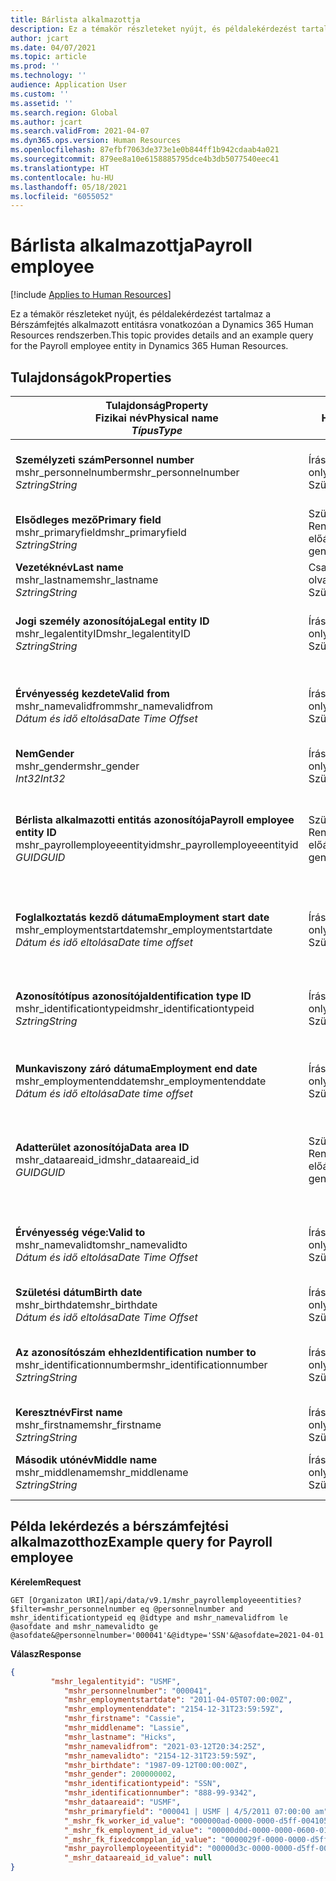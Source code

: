 ```yaml
---
title: Bárlista alkalmazottja
description: Ez a témakör részleteket nyújt, és példalekérdezést tartalmaz a Bérszámfejtés alkalmazott entitásra vonatkozóan a Dynamics 365 Human Resources rendszerben.
author: jcart
ms.date: 04/07/2021
ms.topic: article
ms.prod: ''
ms.technology: ''
audience: Application User
ms.custom: ''
ms.assetid: ''
ms.search.region: Global
ms.author: jcart
ms.search.validFrom: 2021-04-07
ms.dyn365.ops.version: Human Resources
ms.openlocfilehash: 87efbf7063de373e1e0b844ff1b942cdaab4a021
ms.sourcegitcommit: 879ee8a10e6158885795dce4b3db5077540eec41
ms.translationtype: HT
ms.contentlocale: hu-HU
ms.lasthandoff: 05/18/2021
ms.locfileid: "6055052"
---
```

# <a name="payroll-employee"></a><span data-ttu-id="d6032-103">Bárlista alkalmazottja</span><span class="sxs-lookup"><span data-stu-id="d6032-103">Payroll employee</span></span>

[!include [Applies to Human Resources](../includes/applies-to-hr.md)]

<span data-ttu-id="d6032-104">Ez a témakör részleteket nyújt, és példalekérdezést tartalmaz a Bérszámfejtés alkalmazott entitásra vonatkozóan a Dynamics 365 Human Resources rendszerben.</span><span class="sxs-lookup"><span data-stu-id="d6032-104">This topic provides details and an example query for the Payroll employee entity in Dynamics 365 Human Resources.</span></span>

## <a name="properties"></a><span data-ttu-id="d6032-105">Tulajdonságok</span><span class="sxs-lookup"><span data-stu-id="d6032-105">Properties</span></span>

| <span data-ttu-id="d6032-106">Tulajdonság</span><span class="sxs-lookup"><span data-stu-id="d6032-106">Property</span></span><br><span data-ttu-id="d6032-107">**Fizikai név**</span><span class="sxs-lookup"><span data-stu-id="d6032-107">**Physical name**</span></span><br><span data-ttu-id="d6032-108">**_Típus_**</span><span class="sxs-lookup"><span data-stu-id="d6032-108">**_Type_**</span></span> | <span data-ttu-id="d6032-109">Használat</span><span class="sxs-lookup"><span data-stu-id="d6032-109">Use</span></span> | <span data-ttu-id="d6032-110">Leírás</span><span class="sxs-lookup"><span data-stu-id="d6032-110">Description</span></span> |
| --- | --- | --- |
| <span data-ttu-id="d6032-111">**Személyzeti szám**</span><span class="sxs-lookup"><span data-stu-id="d6032-111">**Personnel number**</span></span><br><span data-ttu-id="d6032-112">mshr_personnelnumber</span><span class="sxs-lookup"><span data-stu-id="d6032-112">mshr_personnelnumber</span></span><br><span data-ttu-id="d6032-113">*Sztring*</span><span class="sxs-lookup"><span data-stu-id="d6032-113">*String*</span></span> | <span data-ttu-id="d6032-114">Írásvédett</span><span class="sxs-lookup"><span data-stu-id="d6032-114">Read-only</span></span><br><span data-ttu-id="d6032-115">Szükséges</span><span class="sxs-lookup"><span data-stu-id="d6032-115">Required</span></span> | <span data-ttu-id="d6032-116">Az alkalmazott egyedi személyzeti száma.</span><span class="sxs-lookup"><span data-stu-id="d6032-116">The employee's unique personnel number.</span></span> |
| <span data-ttu-id="d6032-117">**Elsődleges mező**</span><span class="sxs-lookup"><span data-stu-id="d6032-117">**Primary field**</span></span><br><span data-ttu-id="d6032-118">mshr_primaryfield</span><span class="sxs-lookup"><span data-stu-id="d6032-118">mshr_primaryfield</span></span><br><span data-ttu-id="d6032-119">*Sztring*</span><span class="sxs-lookup"><span data-stu-id="d6032-119">*String*</span></span> | <span data-ttu-id="d6032-120">Szükséges</span><span class="sxs-lookup"><span data-stu-id="d6032-120">Required</span></span><br><span data-ttu-id="d6032-121">Rendszer által előállított</span><span class="sxs-lookup"><span data-stu-id="d6032-121">System generated</span></span> |  |
| <span data-ttu-id="d6032-122">**Vezetéknév**</span><span class="sxs-lookup"><span data-stu-id="d6032-122">**Last name**</span></span><br><span data-ttu-id="d6032-123">mshr_lastname</span><span class="sxs-lookup"><span data-stu-id="d6032-123">mshr_lastname</span></span><br><span data-ttu-id="d6032-124">*Sztring*</span><span class="sxs-lookup"><span data-stu-id="d6032-124">*String*</span></span> | <span data-ttu-id="d6032-125">Csak olvasható</span><span class="sxs-lookup"><span data-stu-id="d6032-125">Read only</span></span><br><span data-ttu-id="d6032-126">Szükséges</span><span class="sxs-lookup"><span data-stu-id="d6032-126">Required</span></span> | <span data-ttu-id="d6032-127">Alkalmazott vezetékneve.</span><span class="sxs-lookup"><span data-stu-id="d6032-127">Employee last name.</span></span> |
| <span data-ttu-id="d6032-128">**Jogi személy azonosítója**</span><span class="sxs-lookup"><span data-stu-id="d6032-128">**Legal entity ID**</span></span><br><span data-ttu-id="d6032-129">mshr_legalentityID</span><span class="sxs-lookup"><span data-stu-id="d6032-129">mshr_legalentityID</span></span><br><span data-ttu-id="d6032-130">*Sztring*</span><span class="sxs-lookup"><span data-stu-id="d6032-130">*String*</span></span> | <span data-ttu-id="d6032-131">Írásvédett</span><span class="sxs-lookup"><span data-stu-id="d6032-131">Read-only</span></span><br><span data-ttu-id="d6032-132">Szükséges</span><span class="sxs-lookup"><span data-stu-id="d6032-132">Required</span></span> | <span data-ttu-id="d6032-133">Megadja a jogi személyt (vállalatot).</span><span class="sxs-lookup"><span data-stu-id="d6032-133">Specifies the legal entity (company).</span></span> |
| <span data-ttu-id="d6032-134">**Érvényesség kezdete**</span><span class="sxs-lookup"><span data-stu-id="d6032-134">**Valid from**</span></span><br><span data-ttu-id="d6032-135">mshr_namevalidfrom</span><span class="sxs-lookup"><span data-stu-id="d6032-135">mshr_namevalidfrom</span></span><br><span data-ttu-id="d6032-136">*Dátum és idő eltolása*</span><span class="sxs-lookup"><span data-stu-id="d6032-136">*Date Time Offset*</span></span> | <span data-ttu-id="d6032-137">Írásvédett</span><span class="sxs-lookup"><span data-stu-id="d6032-137">Read-only</span></span> <br><span data-ttu-id="d6032-138">Szükséges</span><span class="sxs-lookup"><span data-stu-id="d6032-138">Required</span></span> | <span data-ttu-id="d6032-139">Az a dátum, amelytől az alkalmazotti információ érvényes.</span><span class="sxs-lookup"><span data-stu-id="d6032-139">Date the employee information is valid from.</span></span>  |
| <span data-ttu-id="d6032-140">**Nem**</span><span class="sxs-lookup"><span data-stu-id="d6032-140">**Gender**</span></span><br><span data-ttu-id="d6032-141">mshr_gender</span><span class="sxs-lookup"><span data-stu-id="d6032-141">mshr_gender</span></span><br><span data-ttu-id="d6032-142">*Int32*</span><span class="sxs-lookup"><span data-stu-id="d6032-142">*Int32*</span></span> | <span data-ttu-id="d6032-143">Írásvédett</span><span class="sxs-lookup"><span data-stu-id="d6032-143">Read-only</span></span><br><span data-ttu-id="d6032-144">Szükséges</span><span class="sxs-lookup"><span data-stu-id="d6032-144">Required</span></span> | <span data-ttu-id="d6032-145">Az alkalmazott neme.</span><span class="sxs-lookup"><span data-stu-id="d6032-145">The employee's gender.</span></span> |
| <span data-ttu-id="d6032-146">**Bérlista alkalmazotti entitás azonosítója**</span><span class="sxs-lookup"><span data-stu-id="d6032-146">**Payroll employee entity ID**</span></span><br><span data-ttu-id="d6032-147">mshr_payrollemployeeentityid</span><span class="sxs-lookup"><span data-stu-id="d6032-147">mshr_payrollemployeeentityid</span></span><br><span data-ttu-id="d6032-148">*GUID*</span><span class="sxs-lookup"><span data-stu-id="d6032-148">*GUID*</span></span> | <span data-ttu-id="d6032-149">Szükséges</span><span class="sxs-lookup"><span data-stu-id="d6032-149">Required</span></span><br><span data-ttu-id="d6032-150">Rendszer által előállított</span><span class="sxs-lookup"><span data-stu-id="d6032-150">System generated</span></span> | <span data-ttu-id="d6032-151">Az alkalmazott egyedi azonosítására szolgáló, rendszer által generált GUID-értéke.</span><span class="sxs-lookup"><span data-stu-id="d6032-151">A system-generated GUID value to uniquely identify the employee.</span></span> |
| <span data-ttu-id="d6032-152">**Foglalkoztatás kezdő dátuma**</span><span class="sxs-lookup"><span data-stu-id="d6032-152">**Employment start date**</span></span><br><span data-ttu-id="d6032-153">mshr_employmentstartdate</span><span class="sxs-lookup"><span data-stu-id="d6032-153">mshr_employmentstartdate</span></span><br><span data-ttu-id="d6032-154">*Dátum és idő eltolása*</span><span class="sxs-lookup"><span data-stu-id="d6032-154">*Date time offset*</span></span> | <span data-ttu-id="d6032-155">Írásvédett</span><span class="sxs-lookup"><span data-stu-id="d6032-155">Read-only</span></span><br><span data-ttu-id="d6032-156">Szükséges</span><span class="sxs-lookup"><span data-stu-id="d6032-156">Required</span></span> | <span data-ttu-id="d6032-157">Az alkalmazott foglalkoztatásának kezdő dátuma.</span><span class="sxs-lookup"><span data-stu-id="d6032-157">The start date of the employee's employment.</span></span> |
| <span data-ttu-id="d6032-158">**Azonosítótípus azonosítója**</span><span class="sxs-lookup"><span data-stu-id="d6032-158">**Identification type ID**</span></span><br><span data-ttu-id="d6032-159">mshr_identificationtypeid</span><span class="sxs-lookup"><span data-stu-id="d6032-159">mshr_identificationtypeid</span></span><br><span data-ttu-id="d6032-160">*Sztring*</span><span class="sxs-lookup"><span data-stu-id="d6032-160">*String*</span></span> |<span data-ttu-id="d6032-161">Írásvédett</span><span class="sxs-lookup"><span data-stu-id="d6032-161">Read-only</span></span><br><span data-ttu-id="d6032-162">Szükséges</span><span class="sxs-lookup"><span data-stu-id="d6032-162">Required</span></span> | <span data-ttu-id="d6032-163">Az alkalmazotthoz meghatározott azonosító típus.</span><span class="sxs-lookup"><span data-stu-id="d6032-163">The identification type defined for the employee.</span></span> |
| <span data-ttu-id="d6032-164">**Munkaviszony záró dátuma**</span><span class="sxs-lookup"><span data-stu-id="d6032-164">**Employment end date**</span></span><br><span data-ttu-id="d6032-165">mshr_employmentenddate</span><span class="sxs-lookup"><span data-stu-id="d6032-165">mshr_employmentenddate</span></span><br><span data-ttu-id="d6032-166">*Dátum és idő eltolása*</span><span class="sxs-lookup"><span data-stu-id="d6032-166">*Date time offset*</span></span> | <span data-ttu-id="d6032-167">Írásvédett</span><span class="sxs-lookup"><span data-stu-id="d6032-167">Read-only</span></span><br><span data-ttu-id="d6032-168">Szükséges</span><span class="sxs-lookup"><span data-stu-id="d6032-168">Required</span></span> |<span data-ttu-id="d6032-169">Az alkalmazott foglalkoztatásának vége.</span><span class="sxs-lookup"><span data-stu-id="d6032-169">The end of the employee's employment.</span></span>  |
| <span data-ttu-id="d6032-170">**Adatterület azonosítója**</span><span class="sxs-lookup"><span data-stu-id="d6032-170">**Data area ID**</span></span><br><span data-ttu-id="d6032-171">mshr_dataareaid_id</span><span class="sxs-lookup"><span data-stu-id="d6032-171">mshr_dataareaid_id</span></span><br><span data-ttu-id="d6032-172">*GUID*</span><span class="sxs-lookup"><span data-stu-id="d6032-172">*GUID*</span></span> | <span data-ttu-id="d6032-173">Szükséges</span><span class="sxs-lookup"><span data-stu-id="d6032-173">Required</span></span> <br><span data-ttu-id="d6032-174">Rendszer által előállított</span><span class="sxs-lookup"><span data-stu-id="d6032-174">System generated</span></span> | <span data-ttu-id="d6032-175">A jogi személyt (vállalatot) azonosító, rendszer által generált GUID-érték.</span><span class="sxs-lookup"><span data-stu-id="d6032-175">System-generated GUID value identifying the legal entity (company).</span></span> |
| <span data-ttu-id="d6032-176">**Érvényesség vége:**</span><span class="sxs-lookup"><span data-stu-id="d6032-176">**Valid to**</span></span><br><span data-ttu-id="d6032-177">mshr_namevalidto</span><span class="sxs-lookup"><span data-stu-id="d6032-177">mshr_namevalidto</span></span><br><span data-ttu-id="d6032-178">*Dátum és idő eltolása*</span><span class="sxs-lookup"><span data-stu-id="d6032-178">*Date Time Offset*</span></span> |  <span data-ttu-id="d6032-179">Írásvédett</span><span class="sxs-lookup"><span data-stu-id="d6032-179">Read-only</span></span><br><span data-ttu-id="d6032-180">Szükséges</span><span class="sxs-lookup"><span data-stu-id="d6032-180">Required</span></span> | <span data-ttu-id="d6032-181">Az a dátum, ameddig az alkalmazotti információ érvényes.</span><span class="sxs-lookup"><span data-stu-id="d6032-181">Date the employee information is valid to.</span></span> |
| <span data-ttu-id="d6032-182">**Születési dátum**</span><span class="sxs-lookup"><span data-stu-id="d6032-182">**Birth date**</span></span><br><span data-ttu-id="d6032-183">mshr_birthdate</span><span class="sxs-lookup"><span data-stu-id="d6032-183">mshr_birthdate</span></span><br><span data-ttu-id="d6032-184">*Dátum és idő eltolása*</span><span class="sxs-lookup"><span data-stu-id="d6032-184">*Date Time Offset*</span></span> | <span data-ttu-id="d6032-185">Írásvédett</span><span class="sxs-lookup"><span data-stu-id="d6032-185">Read-only</span></span> <br><span data-ttu-id="d6032-186">Szükséges</span><span class="sxs-lookup"><span data-stu-id="d6032-186">Required</span></span> | <span data-ttu-id="d6032-187">Az alkalmazott születési dátuma.</span><span class="sxs-lookup"><span data-stu-id="d6032-187">The employee's birth date</span></span> |
| <span data-ttu-id="d6032-188">**Az azonosítószám ehhez**</span><span class="sxs-lookup"><span data-stu-id="d6032-188">**Identification number to**</span></span><br><span data-ttu-id="d6032-189">mshr_identificationnumber</span><span class="sxs-lookup"><span data-stu-id="d6032-189">mshr_identificationnumber</span></span><br><span data-ttu-id="d6032-190">*Sztring*</span><span class="sxs-lookup"><span data-stu-id="d6032-190">*String*</span></span> | <span data-ttu-id="d6032-191">Írásvédett</span><span class="sxs-lookup"><span data-stu-id="d6032-191">Read-only</span></span> <br><span data-ttu-id="d6032-192">Szükséges</span><span class="sxs-lookup"><span data-stu-id="d6032-192">Required</span></span> |<span data-ttu-id="d6032-193">Az alkalmazotthoz meghatározott azonosítószám.</span><span class="sxs-lookup"><span data-stu-id="d6032-193">The identification number defined for the employee.</span></span>  |
| <span data-ttu-id="d6032-194">**Keresztnév**</span><span class="sxs-lookup"><span data-stu-id="d6032-194">**First name**</span></span><br><span data-ttu-id="d6032-195">mshr_firstname</span><span class="sxs-lookup"><span data-stu-id="d6032-195">mshr_firstname</span></span><br><span data-ttu-id="d6032-196">*Sztring*</span><span class="sxs-lookup"><span data-stu-id="d6032-196">*String*</span></span> | <span data-ttu-id="d6032-197">Írásvédett</span><span class="sxs-lookup"><span data-stu-id="d6032-197">Read-only</span></span><br><span data-ttu-id="d6032-198">Szükséges</span><span class="sxs-lookup"><span data-stu-id="d6032-198">Required</span></span> | <span data-ttu-id="d6032-199">Alkalmazott utóneve.</span><span class="sxs-lookup"><span data-stu-id="d6032-199">Employee first name.</span></span> |
| <span data-ttu-id="d6032-200">**Második utónév**</span><span class="sxs-lookup"><span data-stu-id="d6032-200">**Middle name**</span></span><br><span data-ttu-id="d6032-201">mshr_middlename</span><span class="sxs-lookup"><span data-stu-id="d6032-201">mshr_middlename</span></span><br><span data-ttu-id="d6032-202">*Sztring*</span><span class="sxs-lookup"><span data-stu-id="d6032-202">*String*</span></span> | <span data-ttu-id="d6032-203">Írásvédett</span><span class="sxs-lookup"><span data-stu-id="d6032-203">Read-only</span></span><br><span data-ttu-id="d6032-204">Szükséges</span><span class="sxs-lookup"><span data-stu-id="d6032-204">Required</span></span> |<span data-ttu-id="d6032-205">Az alkalmazott második utóneve.</span><span class="sxs-lookup"><span data-stu-id="d6032-205">Employee middle name.</span></span>  |

## <a name="example-query-for-payroll-employee"></a><span data-ttu-id="d6032-206">Példa lekérdezés a bérszámfejtési alkalmazotthoz</span><span class="sxs-lookup"><span data-stu-id="d6032-206">Example query for Payroll employee</span></span>

<span data-ttu-id="d6032-207">**Kérelem**</span><span class="sxs-lookup"><span data-stu-id="d6032-207">**Request**</span></span>

```http
GET [Organizaton URI]/api/data/v9.1/mshr_payrollemployeeentities?$filter=mshr_personnelnumber eq @personnelnumber and mshr_identificationtypeid eq @idtype and mshr_namevalidfrom le @asofdate and mshr_namevalidto ge @asofdate&@personnelnumber='000041'&@idtype='SSN'&@asofdate=2021-04-01
```

<span data-ttu-id="d6032-208">**Válasz**</span><span class="sxs-lookup"><span data-stu-id="d6032-208">**Response**</span></span>

```json
{
         "mshr_legalentityid": "USMF",
            "mshr_personnelnumber": "000041",
            "mshr_employmentstartdate": "2011-04-05T07:00:00Z",
            "mshr_employmentenddate": "2154-12-31T23:59:59Z",
            "mshr_firstname": "Cassie",
            "mshr_middlename": "Lassie",
            "mshr_lastname": "Hicks",
            "mshr_namevalidfrom": "2021-03-12T20:34:25Z",
            "mshr_namevalidto": "2154-12-31T23:59:59Z",
            "mshr_birthdate": "1987-09-12T00:00:00Z",
            "mshr_gender": 200000002,
            "mshr_identificationtypeid": "SSN",
            "mshr_identificationnumber": "888-99-9342",
            "mshr_dataareaid": "USMF",
            "mshr_primaryfield": "000041 | USMF | 4/5/2011 07:00:00 am",
            "_mshr_fk_worker_id_value": "000000ad-0000-0000-d5ff-004105000000",
            "_mshr_fk_employment_id_value": "00000d0d-0000-0000-0600-014105000000",
            "_mshr_fk_fixedcompplan_id_value": "0000029f-0000-0000-d5ff-004105000000",
            "mshr_payrollemployeeentityid": "00000d3c-0000-0000-d5ff-004105000000",
            "_mshr_dataareaid_id_value": null
}
```
